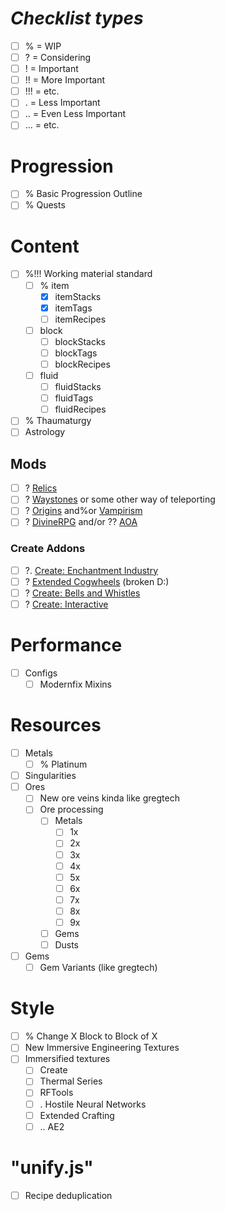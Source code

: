 # ***Checklist types***
- [ ] % = WIP
- [ ] ? = Considering
- [ ] ! = Important
- [ ] !! = More Important
- [ ] !!! = etc.
- [ ] . = Less Important
- [ ] .\. = Even Less Important
- [ ] .\.. = etc.

# Progression
- [ ] % Basic Progression Outline
- [ ] % Quests

# Content
- [ ] %!!! Working material standard
  - [ ] % item
    - [x] itemStacks
    - [x] itemTags
    - [ ] itemRecipes
  - [ ] block
      - [ ] blockStacks
      - [ ] blockTags
      - [ ] blockRecipes
  - [ ] fluid
      - [ ] fluidStacks
      - [ ] fluidTags
      - [ ] fluidRecipes
- [ ] % Thaumaturgy
- [ ] Astrology
## Mods
- [ ] ? [Relics](https:%%modrinth.com%mod%relics-mod)
- [ ] ? [Waystones](https:%%modrinth.com%mod%waystones) or some other way of teleporting
- [ ] ? [Origins](https:%%www.curseforge.com%minecraft%mc-mods%origins-forge) and%or [Vampirism](https:%%modrinth.com%mod%vampirism)
- [ ] ? [DivineRPG](https://modrinth.com/mod/divinerpg) and/or ?? [AOA](https://modrinth.com/mod/adventofascension)
### Create Addons
- [ ] ?. [Create: Enchantment Industry](https://modrinth.com/mod/create-enchantment-industry)
- [ ] ? [Extended Cogwheels](https://modrinth.com/mod/extended-cogwheels) (broken D:)
- [ ] ? [Create: Bells and Whistles](https://modrinth.com/mod/bellsandwhistles)
- [ ] ? [Create: Interactive](https://modrinth.com/mod/interactive)

# Performance
- [ ] Configs
  - [ ] Modernfix Mixins

# Resources
- [ ] Metals
  - [ ] % Platinum
- [ ] Singularities
- [ ] Ores
  - [ ] New ore veins kinda like gregtech
  - [ ] Ore processing
    - [ ] Metals
      - [ ] 1x  
      - [ ] 2x
      - [ ] 3x
      - [ ] 4x
      - [ ] 5x
      - [ ] 6x
      - [ ] 7x
      - [ ] 8x
      - [ ] 9x
    - [ ] Gems
    - [ ] Dusts
- [ ] Gems
  - [ ] Gem Variants (like gregtech)

# Style
- [ ] % Change X Block to Block of X
- [ ] New Immersive Engineering Textures
- [ ] Immersified textures
  - [ ] Create
  - [ ] Thermal Series
  - [ ] RFTools
  - [ ] . Hostile Neural Networks
  - [ ] Extended Crafting
  - [ ] .\. AE2

# "unify.js"
- [ ] Recipe deduplication